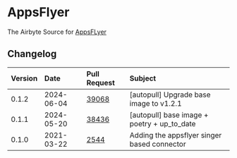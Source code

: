 # AppsFlyer

The Airbyte Source for [AppsFLyer](https://www.appsflyer.com/)

## Changelog

| Version | Date       | Pull Request                                           | Subject                                     |
| :------ | :--------- | :----------------------------------------------------- | :------------------------------------------ |
| 0.1.2 | 2024-06-04 | [39068](https://github.com/airbytehq/airbyte/pull/39068) | [autopull] Upgrade base image to v1.2.1 |
| 0.1.1 | 2024-05-20 | [38436](https://github.com/airbytehq/airbyte/pull/38436) | [autopull] base image + poetry + up_to_date |
| 0.1.0 | 2021-03-22 | [2544](https://github.com/airbytehq/airbyte/pull/2544) | Adding the appsflyer singer based connector |
